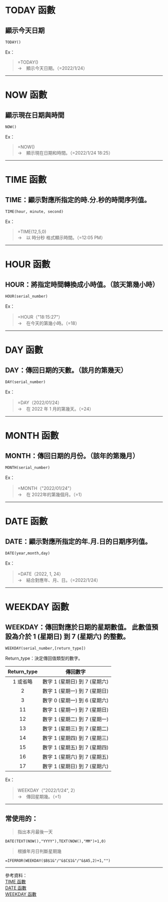 # TODAY 函數
## 顯示今天日期
    TODAY()
Ex：    
>   =TODAY()  
>   →　顯示今天日期。（=2022/1/24）

---
# NOW 函數
## 顯示現在日期與時間
    NOW()

Ex：    
>   =NOW()  
>   →　顯示現在日期和時間。（=2022/1/24 18:25）

---
# TIME 函數
## TIME：顯示對應所指定的時.分.秒的時間序列值。  
    TIME(hour, minute, second)

Ex：    
>   =TIME(12,5,0)  
>   →　以 時分秒 格式顯示時間。（=12:05 PM）

---
# HOUR 函數
## HOUR：將指定時間轉換成小時值。（該天第幾小時）  
    HOUR(serial_number)
 
Ex：    
>   =HOUR（"18:15:27"）  
>   →　在今天的第幾小時。（=18）


---
# DAY 函數
## DAY：傳回日期的天數。（該月的第幾天）  
    DAY(serial_number)

Ex：    
>   =DAY（2022/01/24）  
>   →　在 2022 年 1 月的第幾天。（=24）

---
# MONTH 函數
## MONTH：傳回日期的月份。（該年的第幾月）  
    MONTH(serial_number)
 
Ex：    
>   =MONTH（"2022/01/24"）  
>   →　在 2022年的第幾個月。（=1）

---
# DATE 函數
## DATE：顯示對應所指定的年.月.日的日期序列值。  
    DATE(year,month,day)

Ex：    
>   =DATE（2022, 1, 24）  
>   →　結合對應年、月、日。（=2022/1/24）

---
# WEEKDAY 函數
## WEEKDAY：傳回對應於日期的星期數值。 此數值預設為介於 1 (星期日) 到 7 (星期六) 的整數。
    WEEKDAY(serial_number,[return_type])

Return_type：決定傳回值類型的數字。

|  Return_type |  傳回數字 |  
|  :-----: | :-----: |  
|   1 或省略  |  數字 1 (星期日) 到 7 (星期六)  |
|   2  |  數字 1 (星期一) 到 7 (星期日)  |
|   3  |  數字 0 (星期一) 到 6 (星期六)  |
|   11  |  數字 1 (星期一) 到 7 (星期日)  |
|   12  |  數字 1 (星期二) 到 7 (星期一)  |
|   13  |  數字 1 (星期三) 到 7 (星期二)  |
|   14  |  數字 1 (星期四) 到 7 (星期三)  |
|   15  |  數字 1 (星期五) 到 7 (星期四)  |
|   16  |  數字 1 (星期六) 到 7 (星期五)  |
|   17  |  數字 1 (星期日) 到 7 (星期六)  |

Ex：    
>   WEEKDAY（"2022/1/24", 2）  
>   →　傳回星期幾。（=1）

---
## 常使用的：
>   指出本月最後一天  

    DATE(TEXT(NOW(),"YYYY"),TEXT(NOW(),"MM")+1,0)

>   根據年月日判斷星期幾  

    =IFERROR(WEEKDAY($B$1&"/"&$C$1&"/"&$A5,2)+1,"")
---

參考資料：  
[TIME 函數](https://support.microsoft.com/zh-tw/office/time-%E5%87%BD%E6%95%B8-9a5aff99-8f7d-4611-845e-747d0b8d5457)  
[DATE 函數](https://support.microsoft.com/zh-tw/office/date-%E5%87%BD%E6%95%B8-e36c0c8c-4104-49da-ab83-82328b832349)  
[WEEKDAY 函數](https://support.microsoft.com/zh-tw/office/weekday-%E5%87%BD%E6%95%B8-60e44483-2ed1-439f-8bd0-e404c190949a) 
 
